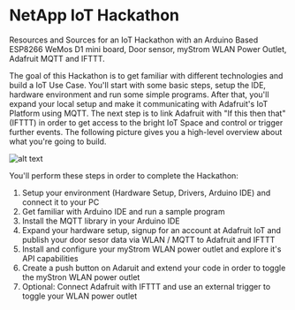 # NetApp IoT Hackathon
Resources and Sources for an IoT Hackathon with an Arduino Based ESP8266 WeMos D1 mini board, Door sensor, myStrom WLAN Power Outlet, Adafruit MQTT and IFTTT.

The goal of this Hackathon is to get familiar with different technologies and build a IoT Use Case. You'll start with some basic steps, setup the IDE, hardware environment and run some simple programs. After that, you'll expand your local setup and make it communicating with Adafruit's IoT Platform using MQTT. The next step is to link Adafruit with "If this then that" (IFTTT) in order to get access to the bright IoT Space and control or trigger further events. The following picture gives you a high-level overview about what you're going to build.

![alt text](https://github.com/cvolkmer/iot-hackathon/blob/master/images/iot_hackathon_usecase_1.png "High-Level Overview IoT Hackathon")

You'll perform these steps in order to complete the Hackathon:
1. Setup your environment (Hardware Setup, Drivers, Arduino IDE) and connect it to your PC
2. Get familiar with Arduino IDE and run a sample program
3. Install the MQTT library in your Arduino IDE
4. Expand your hardware setup, signup for an account at Adafruit IoT and publish your door sesor data via WLAN / MQTT to Adafruit and IFTTT
5. Install and configure your myStrom WLAN power outlet and explore it's API capabilities
6. Create a push button on Adaruit and extend your code in order to toggle the myStron WLAN power outlet
7. Optional: Connect Adafruit with IFTTT and use an external trigger to toggle your WLAN power outlet
